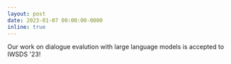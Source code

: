 ```yaml
---
layout: post
date: 2023-01-07 00:00:00-0000
inline: true
---
```


Our work on dialogue evalution with large language models is accepted to IWSDS '23!
